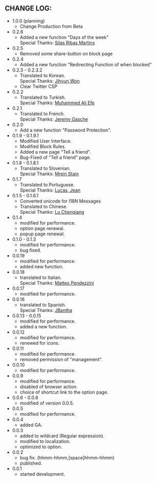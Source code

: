 CHANGE LOG:
-----------

- 1.0.0 (planning)
  - Change Production from Beta
- 0.2.6
  - Added a new function "Days of the week"  
    Special Thanks: [Silas Ribas Martins](https://github.com/silasrm)
- 0.2.5
  - Removed some share-button on block page
- 0.2.4
  - Added a new function "Redirecting Function of when blocked"
- 0.2.3 - 0.2.3.2
  - Translated to Korean.  
    Special Thanks: [Jihyun Won](https://twitter.com/WonZeeeeee)
  - Clear Twitter CSP
- 0.2.2
  - Translated to Turkish.  
    Special Thanks: [Muhammed Ali Efe](https://twitter.com/MAliEFE44)
- 0.2.1
  - Translated to French.  
    Special Thanks: [Jeremy Gasche](https://github.com/jeremygasche)
- 0.2.0
  - Add a new function "Password Protection".
- 0.1.9 - 0.1.9.1
  - Modified User Interface.
  - Modified Block Rules.
  - Added a new page "Tell a friend".
  - Bug-Fixed of "Tell a friend" page.
- 0.1.8 - 0.1.8.1
  - Translated to Slovenian.  
    Special Thanks: [Mrein Stain](https://www.facebook.com/profile.php?id=100003095811907)
- 0.1.7
  - Translated to Portuguese.  
    Special Thanks: [Lucas, Jean](https://twitter.com/aleattorium)
- 0.1.5 - 0.1.6.1
  - Converted unicode for I18N Messages
  - Translated to Chinese.  
    Special Thanks: [Lu Chenqiang](https://www.facebook.com/profile.php?id=100001646680506)
- 0.1.4
  - modified for performance.
  - option page renewal.
  - popup page renewal.
- 0.1.0 - 0.1.3
  - modified for performance.
  - bug fixed.
- 0.0.19
  - modified for performance.
  - added new function.
- 0.0.18
  - translated to Italian.  
    Special Thanks: [Matteo Pendezzini](http://www.facebook.com/matteo.pendezzini)
- 0.0.17
  - modified for performance.
- 0.0.16
  - translated to Spanish.  
    Special Thanks: [JBantha](http://twitter.com/JBantha)
- 0.0.13 - 0.0.15
  - modified for performance.
  - added a new function.
- 0.0.12
  - modified for performance.
  - renewed for icons.
- 0.0.11
  - modified for performance.
  - removed permission of "management".
- 0.0.10
  - modified for performance.
- 0.0.9
  - modified for performance.
  - disabled of browser action.
  - choice of shortcut link to the option page.
- 0.0.6 - 0.0.8
  - modified of version 0.0.5.
- 0.0.5
  - modified for performance.
- 0.0.4
  - added GA.
- 0.0.3
  - added to wildcard (Regular expression).
  - modified to localization.
  - optimized to option.
- 0.0.2
  - bug fix. (hhmm-hhmm,[space]hhmm-hhmm)
  - published.
- 0.0.1
  - started development.

